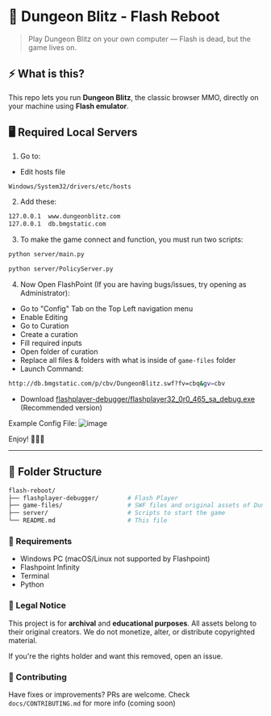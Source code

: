 # 🏰 Dungeon Blitz - Flash Reboot

> Play Dungeon Blitz on your own computer — Flash is dead, but the game lives on.

## ⚡ What is this?

This repo lets you run **Dungeon Blitz**, the classic browser MMO, directly on your machine using **Flash emulator**. 

## 🖥 Required Local Servers

1. Go to:
  - Edit hosts file
```bash
Windows/System32/drivers/etc/hosts
```
2. Add these:
```bash
127.0.0.1  www.dungeonblitz.com 
127.0.0.1  db.bmgstatic.com
```

3. To make the game connect and function, you must run two scripts:
```bash
python server/main.py

python server/PolicyServer.py
```

4. Now Open FlashPoint (If you are having bugs/issues, try opening as Administrator):
  - Go to "Config" Tab on the Top Left navigation menu
  - Enable Editing 
  - Go to Curation
  - Create a curation
  - Fill required inputs
  - Open folder of curation
  - Replace all files & folders with what is inside of `game-files` folder
  - Launch Command:
  ```bash
  http://db.bmgstatic.com/p/cbv/DungeonBlitz.swf?fv=cbq&gv=cbv
  ```
  - Download [flashplayer-debugger/flashplayer32_0r0_465_sa_debug.exe](https://github.com/AngelMako/flash-reboot/blob/main/flashplayer-debugger/flashplayer32_0r0_465_sa_debug.exe) (Recommended version)

Example Config File:
![image](https://github.com/user-attachments/assets/6e730d36-bb72-4ddd-b2d5-aba4e304715c)

Enjoy! ✌🏻🥳

---

## 📁 Folder Structure

```bash
flash-reboot/
├── flashplayer-debugger/        # Flash Player
├── game-files/                  # SWF files and original assets of Dungeon Blitz (you need to use modified version of DungeonBlitz.swf)
├── server/                      # Scripts to start the game
└── README.md                    # This file
```

### 🧰 Requirements

- Windows PC (macOS/Linux not supported by Flashpoint)
- Flashpoint Infinity
- Terminal
- Python

### 📜 Legal Notice

This project is for **archival** and **educational purposes**. All assets belong to their original creators. We do not monetize, alter, or distribute copyrighted material.

If you're the rights holder and want this removed, open an issue.

### 🤝 Contributing

Have fixes or improvements? PRs are welcome. Check `docs/CONTRIBUTING.md` for more info (coming soon)
